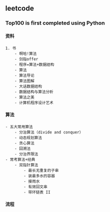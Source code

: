 ## leetcode
### Top100 is first completed using Python
#### 资料

    1. 书
        - 啊哈!算法
        - 剑指offer
        - 程序=算法+数据结构
        - 算法
        - 算法导论
        - 算法图解
        - 大话数据结构
        - 数据结构与算法分析
        - 算法之美
        - 计算机程序设计艺术
#### 算法

    - 五大常用算法
        - 分治算法（divide and conquer）
        - 动态规划算法
        - 贪心算法
        - 回溯法
        - 分治界限法
    - 常考算法+经典
        - 双指针算法
            - 最长无重复的子串
            - 装最多水的容器
            - 接雨水
            - 有效回文串
            - 带环链表 II
        
#### 流程